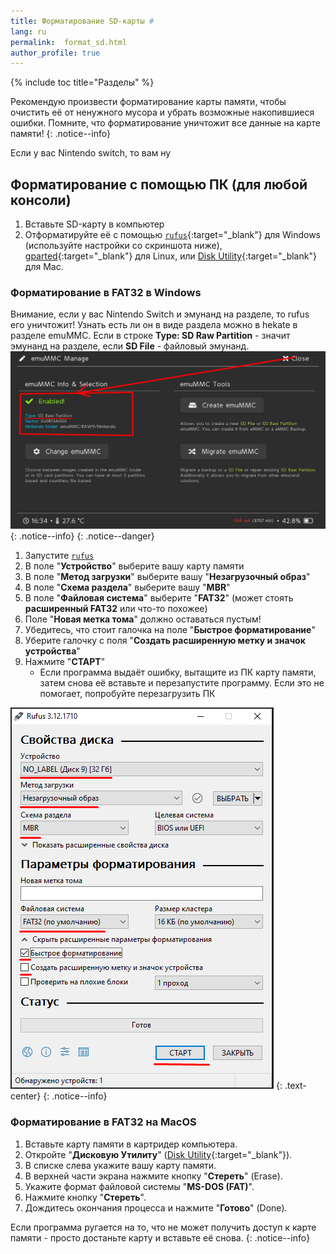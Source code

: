 ```yaml
---
title: Форматирование SD-карты #
lang: ru
permalink:  format_sd.html
author_profile: true
---
```


{% include toc title="Разделы" %}

Рекомендую произвести форматирование карты памяти, чтобы очистить её от ненужного мусора и убрать возможные накопившиеся ошибки. Помните, что форматирование уничтожит все данные на карте памяти!
{: .notice--info}

Если у вас Nintendo switch, то вам ну

## Форматирование с помощью ПК (для любой консоли)

1. Вставьте SD-карту в компьютер
1. Отформатируйте её с помощью [`rufus`](https://github.com/pbatard/rufus/releases/download/v3.11/rufus-3.11p.exe){:target="_blank"} для Windows (используйте настройки со скриншота ниже), [gparted](http://gparted.org/download.php){:target="_blank"} для Linux, или [Disk Utility](https://support.apple.com/en-gb/guide/disk-utility/format-a-disk-for-windows-computers-dskutl1010/mac){:target="_blank"} для Mac.

### Форматирование в FAT32 в Windows

Внимание, если у вас Nintendo Switch и эмунанд на разделе, то rufus его уничтожит! Узнать есть ли он в виде раздела можно в hekate в разделе emuMMC.  Если в строке **Type: SD Raw Partition** - значит эмунанд на разделе, если **SD File** - файловый эмунанд.
![](/images/screenshots/emunand_type.jpg)
{: .notice--info}
{: .notice--danger}

1. Запустите [`rufus`](https://github.com/pbatard/rufus/releases/latest)
1. В поле "**Устройство**" выберите вашу карту памяти
1. В поле "**Метод загрузки**" выберите вашу "**Незагрузочный образ**"
1. В поле "**Схема раздела**" выберите вашу "**MBR**"
1. В поле "**Файловая система**" выберите "**FAT32**" (может стоять **расширенный FAT32** или что-то похожее)
1. Поле "**Новая метка тома**" должно оставаться пустым!
1. Убедитесь, что стоит галочка на поле "**Быстрое форматирование**"
1. Уберите галочку с поля "**Создать расширенную метку и значок устройства**"
1. Нажмите "**СТАРТ**"
	* Если программа выдаёт ошибку, вытащите из ПК карту памяти, затем снова её вставьте и перезапустите программу. Если это не помогает, попробуйте перезагрузить ПК

![](/images/screenshots/fat32formatter.png)
{: .text-center}
{: .notice--info}

### Форматирование в FAT32 на MacOS 

1. Вставьте карту памяти в картридер компьютера.
1. Откройте "**Дисковую Утилиту**" ([Disk Utility](https://support.apple.com/en-gb/guide/disk-utility/format-a-disk-for-windows-computers-dskutl1010/mac){:target="_blank"}).
1. В списке слева укажите вашу карту памяти.
1. В верхней части экрана нажмите кнопку "**Стереть**" (Erase).
1. Укажите формат файловой системы "**MS-DOS (FAT)**".
1. Нажмите кнопку "**Стереть**".
1. Дождитесь окончания процесса и нажмите "**Готово**" (Done).

Если программа ругается на то, что не может получить доступ к карте памяти - просто достаньте карту и вставьте её снова. 
{: .notice--info}